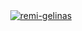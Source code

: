 <div align="center">
  <a target="_blank" href="https://github.com/remi-gelinas">
    <img src="https://github-readme-stats.vercel.app/api?username=remi-gelinas&show_icons=true&locale=en&bg_color=2e3440&title_color=d8dee9&text_color=e5e9f0&icon_color=88c0d0&border_color=3b4252" alt="remi-gelinas" />
  </a>
</div>